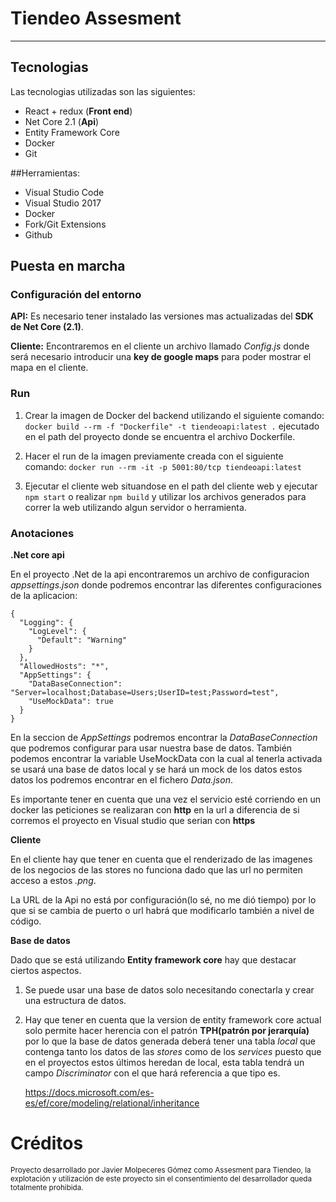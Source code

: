 # Tiendeo Assesment
--------

## Tecnologias

Las tecnologias utilizadas son las siguientes:

- React + redux (**Front end**)
- Net Core 2.1 (**Api**)
- Entity Framework Core
- Docker
- Git

##Herramientas:

- Visual Studio Code
- Visual Studio 2017
- Docker
- Fork/Git Extensions
- Github

## Puesta en marcha

### Configuración del entorno

**API:** Es necesario tener instalado las versiones mas actualizadas del **SDK de Net Core (2.1)**.

**Cliente:** Encontraremos en el cliente un archivo llamado _Config.js_ donde será necesario introducir una **key de google maps** para poder mostrar el mapa en el cliente.

### Run

1. Crear la imagen de Docker del backend utilizando el siguiente comando: `docker build --rm -f "Dockerfile" -t tiendeoapi:latest .` ejecutado en el path del proyecto donde se encuentra el archivo Dockerfile.

2. Hacer el run de la imagen previamente creada con el siguiente comando: `docker run --rm -it -p 5001:80/tcp tiendeoapi:latest`

3. Ejecutar el cliente web situandose en el path del cliente web y ejecutar `npm start` o realizar `npm build` y utilizar los archivos generados para correr la web utilizando algun servidor o herramienta.

### Anotaciones

**.Net core api**

En el proyecto .Net de la api encontraremos un archivo de configuracion _appsettings.json_ donde podremos encontrar las diferentes configuraciones de la aplicacion:

```
{
  "Logging": {
    "LogLevel": {
      "Default": "Warning"
    }
  },
  "AllowedHosts": "*",
  "AppSettings": {
    "DataBaseConnection": "Server=localhost;Database=Users;UserID=test;Password=test",
    "UseMockData": true
  }
}
```

En la seccion de _AppSettings_ podremos encontrar la _DataBaseConnection_ que podremos configurar para usar nuestra base de datos. También podemos encontrar la variable UseMockData con la cual al tenerla activada se usará una base de datos local y se hará un mock de los datos estos datos los podremos encontrar en el fichero _Data.json_.

Es importante tener en cuenta que una vez el servicio esté corriendo en un docker las peticiones se realizaran con **http** en la url a diferencia de si corremos el proyecto en Visual studio que serian con **https**

**Cliente**

En el cliente hay que tener en cuenta que el renderizado de las imagenes de los negocios de las stores no funciona dado que las url no permiten acceso a estos _.png_.

La URL de la Api no está por configuración(lo sé, no me dió tiempo) por lo que si se cambia de puerto o url habrá que modificarlo también a nivel de código.

**Base de datos**

Dado que se está utilizando **Entity framework core** hay que destacar ciertos aspectos.

1. Se puede usar una base de datos solo necesitando conectarla y crear una estructura de datos.
2. Hay que tener en cuenta que la version de entity framework core actual solo permite hacer herencia con el patrón **TPH(patrón por jerarquía)** por lo que la base de datos generada deberá tener una tabla _local_ que contenga tanto los datos de las _stores_ como de los _services_ puesto que en el proyectos estos últimos heredan de local, esta tabla tendrá un campo _Discriminator_ con el que hará referencia a que tipo es.

   <https://docs.microsoft.com/es-es/ef/core/modeling/relational/inheritance>

# Créditos

<sub>Proyecto desarrollado por Javier Molpeceres Gómez como Assesment para Tiendeo, la explotación y utilización de este proyecto sin el consentimiento del desarrollador queda totalmente prohibida.
